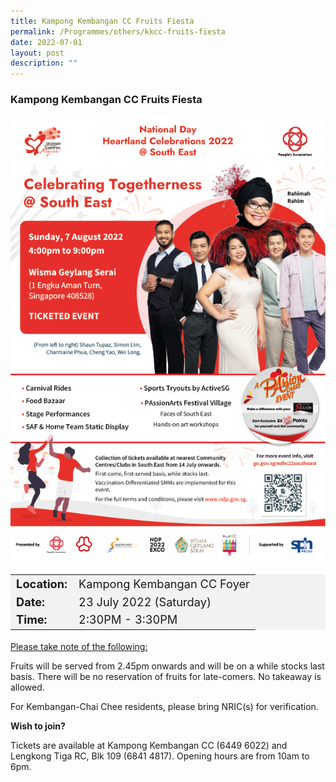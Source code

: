 ```yaml
---
title: Kampong Kembangan CC Fruits Fiesta
permalink: /Programmes/others/kkcc-fruits-fiesta
date: 2022-07-01
layout: post
description: ""
---
```

### Kampong Kembangan CC Fruits Fiesta ###

<img style="width:600px; height:auto" src="/images/Programmes%20(August%202022)/NDCHL_SE_Poster.png">

<table  style="font-size:130%; background-color:#f2f2f2">
	<tbody>
		<tr>
			 <td><b>Location:</b></td><td>Kampong Kembangan CC Foyer</td>
		</tr>
		<tr>
		 <td><b>Date:</b> </td><td>23 July 2022 (Saturday)</td>
		</tr>
		<tr>
			<td> <b>Time:</b> </td><td>2:30PM - 3:30PM</td>
		</tr>
	</tbody>
</table>

<u>Please take note of the following:</u>

Fruits will be served from 2.45pm onwards and will be on a while stocks last basis. There will be no reservation of fruits for late-comers. No takeaway is allowed.

For Kembangan-Chai Chee residents, please bring NRIC(s) for verification.



<b>Wish to join?</b>

Tickets are available at Kampong Kembangan CC (6449 6022) and Lengkong Tiga RC, Blk 109 (6841 4817). Opening hours are from 10am to 6pm.